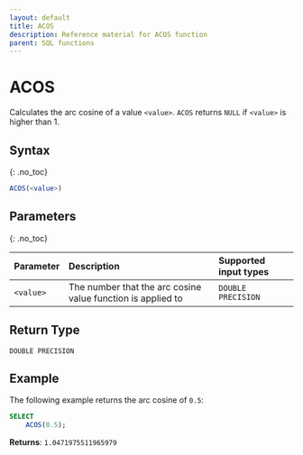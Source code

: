 ```yaml
---
layout: default
title: ACOS
description: Reference material for ACOS function
parent: SQL functions
---
```


# ACOS

Calculates the arc cosine of a value `<value>`. `ACOS` returns `NULL` if `<value>` is higher than 1.

## Syntax
{: .no_toc}

```sql
ACOS(<value>)
```

## Parameters 
{: .no_toc}

| Parameter | Description                                                                                                         | Supported input types |
| :--------- | :------------------------------------------------------------------------------------------------------------------- | :-------------------|
| `<value>`   | The number that the arc cosine value function is applied to | `DOUBLE PRECISION` |

## Return Type
`DOUBLE PRECISION`

## Example
The following example returns the arc cosine  of `0.5`:

```sql
SELECT
    ACOS(0.5);
```

**Returns**: `1.0471975511965979`
